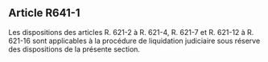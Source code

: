 Article R641-1
----
Les dispositions des articles R. 621-2 à R. 621-4, R. 621-7 et R. 621-12 à R.
621-16 sont applicables à la procédure de liquidation judiciaire sous réserve
des dispositions de la présente section.
